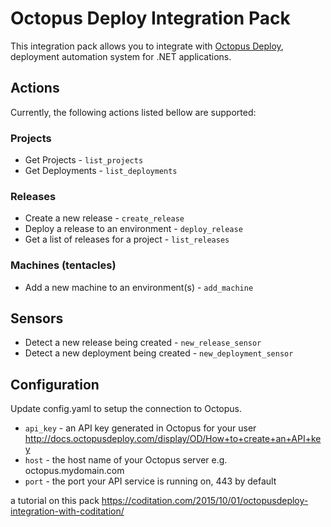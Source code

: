 # Octopus Deploy Integration Pack

This integration pack allows you to integrate with
[Octopus Deploy](http://octopusdeploy.com/),
deployment automation system for .NET applications.

## Actions

Currently, the following actions listed bellow are supported:

### Projects

* Get Projects - `list_projects`
* Get Deployments - `list_deployments`

### Releases

* Create a new release - `create_release`
* Deploy a release to an environment - `deploy_release`
* Get a list of releases for a project - `list_releases`

### Machines (tentacles)

* Add a new machine to an environment(s) - `add_machine`

## Sensors

* Detect a new release being created - `new_release_sensor`
* Detect a new deployment being created - `new_deployment_sensor`

## Configuration

Update config.yaml to setup the connection to Octopus.

* `api_key` - an API key generated in Octopus for your user http://docs.octopusdeploy.com/display/OD/How+to+create+an+API+key 
* `host` - the host name of your Octopus server e.g. octopus.mydomain.com
* `port` - the port your API service is running on, 443 by default

a tutorial on this pack https://coditation.com/2015/10/01/octopusdeploy-integration-with-coditation/